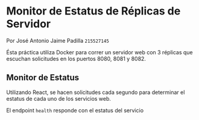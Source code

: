 # Monitor de Estatus de Réplicas de Servidor

Por José Antonio Jaime Padilla `215527145`

Ésta práctica utiliza Docker para correr un servidor web con 3 réplicas que 
escuchan solicitudes en los puertos 8080, 8081 y 8082.

## Monitor de Estatus

Utilizando React, se hacen solicitudes cada segundo para determinar el estatus de cada uno de los servicios web.

El endpoint `health` responde con el estatus del servicio

